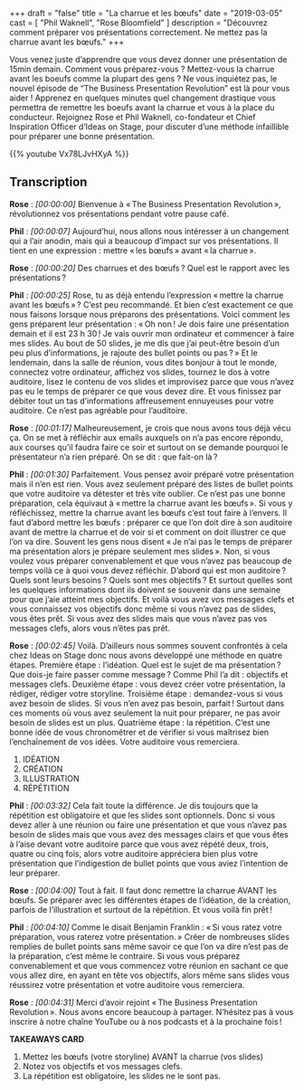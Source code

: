 +++
draft 		= "false"
title 		= "La charrue et les bœufs"
date		= "2019-03-05"
cast		= [ "Phil Waknell", "Rose Bloomfield" ]
description	= "Découvrez comment préparer vos présentations correctement. Ne mettez pas la charrue avant les bœufs."
+++

Vous venez juste d’apprendre que vous devez donner une présentation de 15min demain. Comment vous préparez-vous ? Mettez-vous la charrue avant les boeufs comme la plupart des gens ? Ne vous inquiétez pas, le nouvel épisode de “The Business Presentation Revolution” est là pour vous aider ! Apprenez en quelques minutes quel changement drastique vous permettra de remettre les boeufs avant la charrue et vous à la place du conducteur. Rejoignez Rose et Phil Waknell, co-fondateur et Chief Inspiration Officer d’Ideas on Stage, pour discuter d’une méthode infaillible pour préparer une bonne présentation.

{{% youtube Vx78LJvHXyA %}}

## Transcription

**Rose** : *[00:00:00]* Bienvenue à « The Business Presentation Revolution », révolutionnez vos présentations pendant votre pause café.

**Phil** : *[00:00:07]* Aujourd’hui, nous allons nous intéresser à un changement qui a l’air anodin, mais qui a beaucoup d’impact sur vos présentations. Il tient en une expression : mettre « les bœufs » avant « la charrue ». 

**Rose** : *[00:00:20]* Des charrues et des bœufs ? Quel est le rapport avec les présentations ?

**Phil** : *[00:00:25]* Rose, tu as déjà entendu l’expression « mettre la charrue avant les bœufs » ? C’est peu recommandé. Et bien c’est exactement ce que nous faisons lorsque nous préparons des présentations. Voici comment les gens préparent leur présentation : « Oh non ! Je dois faire une présentation demain et il est 23 h 30 ! Je vais ouvrir mon ordinateur et commencer à faire mes slides. Au bout de 50 slides, je me dis que j’ai peut-être besoin d’un peu plus d’informations, je rajoute des bullet points ou pas ? » Et le lendemain, dans la salle de réunion, vous dites bonjour à tout le monde, connectez votre ordinateur, affichez vos slides, tournez le dos à votre auditoire, lisez le contenu de vos slides et improvisez parce que vous n’avez pas eu le temps de préparer ce que vous devez dire. Et vous finissez par débiter tout un tas d’informations affreusement ennuyeuses pour votre auditoire. Ce n’est pas agréable pour l’auditoire.

**Rose** : *[00:01:17]* Malheureusement, je crois que nous avons tous déjà vécu ça. On se met à réfléchir aux emails auxquels on n’a pas encore répondu, aux courses qu’il faudra faire ce soir et surtout on se demande pourquoi le présentateur n’a rien préparé. On se dit : que fait-on là ?

**Phil** : *[00:01:30]* Parfaitement. Vous pensez avoir préparé votre présentation mais il n’en est rien. Vous avez seulement préparé des listes de bullet points que votre auditoire va détester et très vite oublier. Ce n’est pas une bonne préparation, cela équivaut à « mettre la charrue avant les bœufs ». Si vous y réfléchissez, mettre la charrue avant les bœufs c’est tout faire à l’envers. Il faut d’abord mettre les bœufs : préparer ce que l’on doit dire à son auditoire avant de mettre la charrue et de voir si et comment on doit illustrer ce que l’on va dire. Souvent les gens nous disent « Je n’ai pas le temps de préparer ma présentation alors je prépare seulement mes slides ». Non, si vous voulez vous préparer convenablement et que vous n’avez pas beaucoup de temps voilà ce à quoi vous devez réfléchir. D’abord qui est mon auditoire ? Quels sont leurs besoins ? Quels sont mes objectifs ? Et surtout quelles sont les quelques informations dont ils doivent se souvenir dans une semaine pour que j’aie atteint mes objectifs. Et voilà vous avez vos messages clefs et vous connaissez vos objectifs donc même si vous n’avez pas de slides, vous êtes prêt. Si vous avez des slides mais que vous n’avez pas vos messages clefs, alors vous n’êtes pas prêt.

**Rose** : *[00:02:45]* Voilà. D’ailleurs nous sommes souvent confrontés à cela chez Ideas on Stage donc nous avons développé une méthode en quatre étapes. Première étape : l’idéation. Quel est le sujet de ma présentation ? Que dois-je faire passer comme message ? Comme Phil l’a dit : objectifs et messages clefs. Deuxième étape : vous devez créer votre présentation, la rédiger, rédiger votre storyline. Troisième étape : demandez-vous si vous avez besoin de slides. Si vous n’en avez pas besoin, parfait ! Surtout dans ces moments où vous avez seulement la nuit pour préparer, ne pas avoir besoin de slides est un plus. Quatrième étape : la répétition. C’est une bonne idée de vous chronométrer et de vérifier si vous maîtrisez bien l’enchaînement de vos idées. Votre auditoire vous remerciera.

1. IDÉATION
2. CRÉATION
3. ILLUSTRATION
4. RÉPÉTITION

**Phil** : *[00:03:32]*  Cela fait toute la différence. Je dis toujours que la répétition est obligatoire et que les slides sont optionnels. Donc si vous devez aller à une réunion ou faire une présentation et que vous n’avez pas besoin de slides mais que vous avez des messages clairs et que vous êtes à l’aise devant votre auditoire parce que vous avez répété deux, trois, quatre ou cinq fois, alors votre auditoire appréciera bien plus votre présentation que l’indigestion de bullet points que vous aviez l’intention de leur préparer.

**Rose** : *[00:04:00]* Tout à fait. Il faut donc remettre la charrue AVANT les bœufs. Se préparer avec les différentes étapes de l’idéation, de la création, parfois de l’illustration et surtout de la répétition. Et vous voilà fin prêt !

**Phil** : *[00:04:10]* Comme le disait Benjamin Franklin : « Si vous ratez votre préparation, vous raterez votre présentation. » Créer de nombreuses slides remplies de bullet points sans même savoir ce que l’on va dire n’est pas de la préparation, c’est même le contraire. Si vous vous préparez convenablement et que vous commencez votre réunion en sachant ce que vous allez dire, en ayant en tête vos objectifs, alors même sans slides vous réussirez votre présentation et votre auditoire vous remerciera.

**Rose** : *[00:04:31]* Merci d’avoir rejoint « The Business Presentation Revolution ». Nous avons encore beaucoup à partager. N’hésitez pas à vous inscrire à notre chaîne YouTube ou à nos podcasts et à la prochaine fois !
 
**TAKEAWAYS CARD**

1. Mettez les bœufs (votre storyline) AVANT la charrue (vos slides)
2. Notez vos objectifs et vos messages clefs.
3. La répétition est obligatoire, les slides ne le sont pas.
